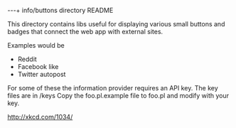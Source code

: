 ---+ info/buttons directory README

This directory contains libs useful for displaying various small 
buttons and badges that connect the web app with external sites.

Examples would be

 * Reddit
 * Facebook like
 * Twitter autopost
  
 For some of these the information provider requires an API key.
 The key files are in /keys
 Copy the foo.pl.example file to foo.pl and modify with your key.
 
 http://xkcd.com/1034/
 
 

 
 
 
 
 
 